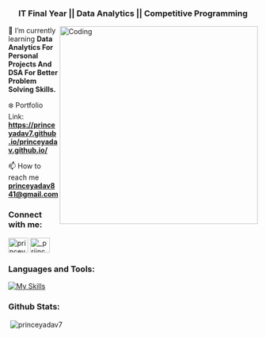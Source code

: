 
<h3 align="center">IT Final Year || Data Analytics || Competitive Programming </h3>

<img align="right" alt="Coding" width="400" src="https://cdn.vox-cdn.com/thumbor/SiIyeqmKIJGcOJccz94pHgwmgvQ=/0x0:1400x1400/1200x800/filters:focal(588x588:812x812):no_upscale()/cdn.vox-cdn.com/uploads/chorus_image/image/68837730/poptart1redrainbowfix_1.0.gif">

🌱 I’m currently learning **Data Analytics For Personal Projects And DSA For Better Problem Solving Skills.**

❄️ Portfolio Link: **https://princeyadav7.github.io/princeyadav.github.io/**

📫 How to reach me **princeyadav841@gmail.com**

<h3 align="left">Connect with me:</h3>
<p align="centre">

<a href="https://www.linkedin.com/in/prince-yadav-393139227/" target="blank"><img align="center" src="https://raw.githubusercontent.com/rahuldkjain/github-profile-readme-generator/master/src/images/icons/Social/linked-in-alt.svg" alt="princeyadav7" height="30" width="40" /></a>
<a href="https://instagram.com/_priince7" target="blank"><img align="center" src="https://raw.githubusercontent.com/rahuldkjain/github-profile-readme-generator/master/src/images/icons/Social/instagram.svg" alt="_priince7" height="30" width="40" /></a>


<h3 align="left">Languages and Tools:</h3>

<p align="left">
  <a href="https://skillicons.dev">
    <img src="https://skillicons.dev/icons?i=mysql,sqlite,postgres,python,c,cpp,flutter,dart,androidstudio,html,css,vscode,git,github,stackoverflow,firebase,discord&perline=10&theme=light" alt="My Skills" />
  </a>
</p>


<h3 align="left">Github Stats:</h3>

<p>&nbsp;<img align="center" src="https://github-readme-stats.vercel.app/api?username=princeyadav7&show_icons=true&locale=en&theme=radical" alt="princeyadav7" /></p>
